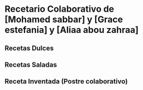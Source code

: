 # Recetario Colaborativo de [Mohamed sabbar] y [Grace estefania] y [Aliaa abou zahraa]

## Recetas Dulces

## Recetas Saladas

## Receta Inventada (Postre colaborativo)
